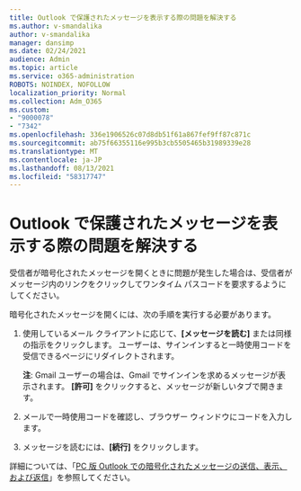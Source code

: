 ```yaml
---
title: Outlook で保護されたメッセージを表示する際の問題を解決する
ms.author: v-smandalika
author: v-smandalika
manager: dansimp
ms.date: 02/24/2021
audience: Admin
ms.topic: article
ms.service: o365-administration
ROBOTS: NOINDEX, NOFOLLOW
localization_priority: Normal
ms.collection: Adm_O365
ms.custom:
- "9000078"
- "7342"
ms.openlocfilehash: 336e1906526c07d8db51f61a867fef9ff87c871c
ms.sourcegitcommit: ab75f66355116e995b3cb5505465b31989339e28
ms.translationtype: MT
ms.contentlocale: ja-JP
ms.lasthandoff: 08/13/2021
ms.locfileid: "58317747"
---
```

# <a name="fix-problem-of-viewing-protected-message-in-outlook"></a>Outlook で保護されたメッセージを表示する際の問題を解決する

受信者が暗号化されたメッセージを開くときに問題が発生した場合は、受信者がメッセージ内のリンクをクリックしてワンタイム パスコードを要求するようにしてください。

暗号化されたメッセージを開くには、次の手順を実行する必要があります。

1. 使用しているメール クライアントに応じて、**[メッセージを読む]** または同様の指示をクリックします。 ユーザーは、サインインすると一時使用コードを受信できるページにリダイレクトされます。

    **注**: Gmail ユーザーの場合は、Gmail でサインインを求めるメッセージが表示されます。 **[許可]** をクリックすると、メッセージが新しいタブで開きます。

2. メールで一時使用コードを確認し、ブラウザー ウィンドウにコードを入力します。

3. メッセージを読むには、**[続行]** をクリックします。

詳細については、「[PC 版 Outlook での暗号化されたメッセージの送信、表示、および返信](https://support.microsoft.com/topic/send-view-and-reply-to-encrypted-messages-in-outlook-for-pc-eaa43495-9bbb-4fca-922a-df90dee51980)」を参照してください。


